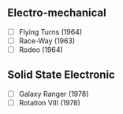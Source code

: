 ## Electro-mechanical
- [ ] Flying Turns (1964)
- [ ] Race-Way (1963)
- [ ] Rodeo (1964)
## Solid State Electronic
- [ ] Galaxy Ranger (1978)
- [ ] Rotation VIII (1978)

